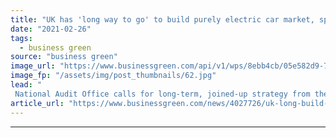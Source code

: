 ```yaml
---
title: "UK has 'long way to go' to build purely electric car market, spending watchdog warns"
date: "2021-02-26"
tags: 
  - business green
source: "business green"
image_url: "https://www.businessgreen.com/api/v1/wps/8ebb4cb/05e582d9-73eb-4160-97f9-f1b707d4659e/4/iStock-1187655025-185x114.jpg"
image_fp: "/assets/img/post_thumbnails/62.jpg"
lead: "
 National Audit Office calls for long-term, joined-up strategy from the government to ensure every car on the road produces zero emissions by 2050 ..."
article_url: "https://www.businessgreen.com/news/4027726/uk-long-build-purely-electric-car-market-spending-watchdog-warns"
---
```


---
